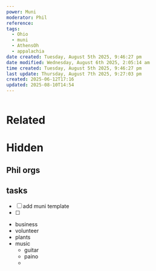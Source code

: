 ```yaml
---
power: Muni
moderator: Phil
reference: 
tags:
  - Ohio
  - muni
  - AthensOh
  - appalachia
date created: Tuesday, August 5th 2025, 9:46:27 pm
date modified: Wednesday, August 6th 2025, 2:05:14 am
time created: Tuesday, August 5th 2025, 9:46:27 pm
last update: Thursday, August 7th 2025, 9:27:03 pm
created: 2025-06-12T17:16
updated: 2025-08-10T14:54
---
```

```table-of-contents
```

# Related

# Hidden

## Phil orgs


## tasks

- [ ] add muni template
- [ ] 
- business
- volunteer
- plants
- music
	- guitar
	- paino
	- 